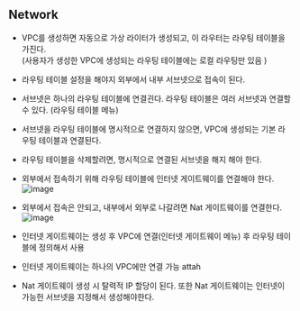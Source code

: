 ## Network


* VPC를 생성하면 자동으로 가상 라이터가 생성되고, 이 라우터는 라우팅 테이블을 가진다.    
  (사용자가 생성한 VPC에 생성되는 라우팅 테이블에는 로컬 라우팅만 있음 )  
* 라우팅 테이블 설정을 해야지 외부에서 내부 서브넷으로 접속이 된다.
* 서브넷은 하나의 라우팅 테이블에 연결괸다. 라우팅 테이블은 여러 서브넷과 연결할 수 있다. (라우팅 테이블 메뉴)
* 서브넷을 라우팅 테이블에 명시적으로 연결하지 않으면, VPC에 생성되는 기본 라우팅 테이블과 연결된다. 
* 라우팅 테이블을 삭제할려면, 명시적으로 연결된 서브넷을 해지 해야 한다. 
* 외부에서 접속하기 위해 라우팅 테이블에 인터넷 게이트웨이를 연결해야 한다. 
 ![image](https://user-images.githubusercontent.com/10610884/144426684-804ab0ce-e688-445a-b705-45f8cd1ad41f.png)

* 외부에서 접속은 안되고, 내부에서 외부로 나갈려면 Nat 게이트웨이를 연결한다. 
 ![image](https://user-images.githubusercontent.com/10610884/144427025-771557b0-ceb1-42c2-8d81-fa0195d0f07a.png)
 
* 인터넷 게이트웨이는 생성 후 VPC에 연결(인터넷 게이트웨이 메뉴) 후 라우팅 테이블에 정의해서 사용   
* 인터넷 게이트웨이는 하나의 VPC에만 연결 가능 attah
* Nat 게이트웨이 생성 시 탈력적 IP 할당이 된다. 또한 Nat 게이트웨이는 인터넷이 가능헌 서브넷을 지정해서 생성해야한다. 
